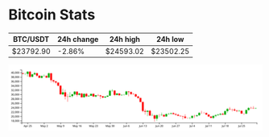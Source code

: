 # Bitcoin Stats

BTC/USDT|24h change|24h high|24h low|
|---|---|---|---|
|$23792.90|-2.86%|$24593.02|$23502.25|

<img src="./chart.svg">
